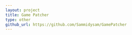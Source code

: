```yaml
---
layout: project
title: Game Patcher
type: other
github_url: https://github.com/Sammidysam/GamePatcher
---
```



